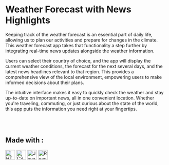 <div>
<h1>Weather Forecast with News Highlights</h1>

<p>Keeping track of the weather forecast is an essential part of daily life, allowing us to plan our activities and prepare for changes in the climate. This weather forecast app takes that functionality a step further by integrating real-time news updates alongside the weather information.</p>

<p>Users can select their country of choice, and the app will display the current weather conditions, the forecast for the next several days, and the latest news headlines relevant to that region. This provides a comprehensive view of the local environment, empowering users to make informed decisions about their plans.</p>

<p >The intuitive interface makes it easy to quickly check the weather and stay up-to-date on important news, all in one convenient location. Whether you're traveling, commuting, or just curious about the state of the world, this app puts the information you need right at your fingertips.</p>
</div><br><br>


<div>
  <h2>Made with :</h2>
  <img alt="HTML5" width="30px" src="https://cdn.jsdelivr.net/gh/devicons/devicon/icons/html5/html5-original.svg" /> 
  <img alt="CSS3" width="30px" src="https://cdn.jsdelivr.net/gh/devicons/devicon/icons/css3/css3-original.svg" /> 
  <img alt="JavaScript" width="30px" src="https://cdn.jsdelivr.net/gh/devicons/devicon/icons/javascript/javascript-original.svg" /> 
  <img alt="React" width="30px" src="https://cdn.jsdelivr.net/gh/devicons/devicon/icons/react/react-original.svg" />
</div>
